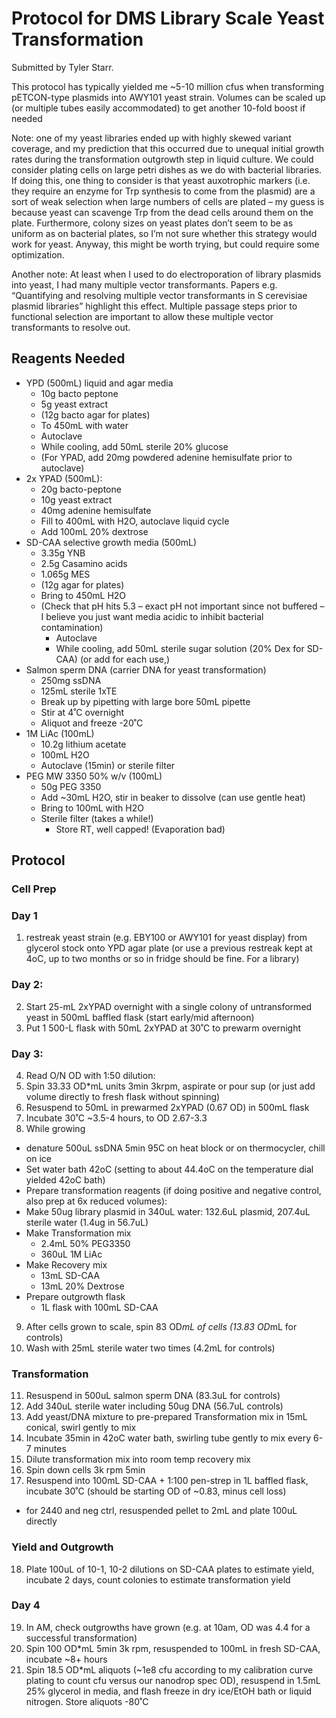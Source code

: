 # Protocol for DMS Library Scale Yeast Transformation

Submitted by Tyler Starr. 

This protocol has typically yielded me ~5-10 million cfus when transforming pETCON-type plasmids into AWY101 yeast strain. Volumes can be scaled up (or multiple tubes easily accommodated) to get another 10-fold boost if needed

Note: one of my yeast libraries ended up with highly skewed variant coverage, and my prediction that this occurred due to unequal initial growth rates during the transformation outgrowth step in liquid culture. We could consider plating cells on large petri dishes as we do with bacterial libraries. If doing this, one thing to consider is that yeast auxotrophic markers (i.e. they require an enzyme for Trp synthesis to come from the plasmid) are a sort of weak selection when large numbers of cells are plated – my guess is because yeast can scavenge Trp from the dead cells around them on the plate. Furthermore, colony sizes on yeast plates don’t seem to be as uniform as on bacterial plates, so I’m not sure whether this strategy would work for yeast. Anyway, this might be worth trying, but could require some optimization.

Another note: At least when I used to do electroporation of library plasmids into yeast, I had many multiple vector transformants. Papers e.g. “Quantifying and resolving multiple vector transformants in S cerevisiae plasmid libraries” highlight this effect. Multiple passage steps prior to functional selection are important to allow these multiple vector transformants to resolve out.

## Reagents Needed

- YPD (500mL) liquid and agar media
	- 10g bacto peptone
	- 5g yeast extract
	- (12g bacto agar for plates)
	- To 450mL with water
	- Autoclave
	- While cooling, add 50mL sterile 20% glucose
	- (For YPAD, add 20mg powdered adenine hemisulfate prior to autoclave)
- 2x YPAD (500mL):
	- 20g bacto-peptone
	- 10g yeast extract
	- 40mg adenine hemisulfate
	- Fill to 400mL with H2O, autoclave liquid cycle
	- Add 100mL 20% dextrose
- SD-CAA selective growth media (500mL)
	- 3.35g YNB
	- 2.5g Casamino acids
	- 1.065g MES
	- (12g agar for plates)
	- Bring to 450mL H2O
  - (Check that pH hits 5.3 – exact pH not important since not buffered – I believe you just want media acidic to inhibit bacterial contamination)
	- Autoclave
	- While cooling, add 50mL sterile sugar solution (20% Dex for SD-CAA) (or add for each use,)
- Salmon sperm DNA (carrier DNA for yeast transformation)
	- 250mg ssDNA
	- 125mL sterile 1xTE
	- Break up by pipetting with large bore 50mL pipette
	- Stir at 4˚C overnight
	- Aliquot and freeze -20˚C
- 1M LiAc (100mL)
	- 10.2g lithium acetate
	- 100mL H2O
	- Autoclave (15min) or sterile filter
- PEG MW 3350 50% w/v (100mL)
	- 50g PEG 3350
	- Add ~30mL H2O, stir in beaker to dissolve (can use gentle heat)
	- Bring to 100mL with H2O
  - Sterile filter (takes a while!)
	- Store RT, well capped! (Evaporation bad)
  
## Protocol

### Cell Prep

### Day 1

1. restreak yeast strain (e.g. EBY100 or AWY101 for yeast display) from glycerol stock onto YPD agar plate (or use a previous restreak kept at 4oC, up to two months or so in fridge should be fine. For a library)

### Day 2:
2. Start 25-mL 2xYPAD overnight with a single colony of untransformed yeast in 500mL baffled flask (start early/mid afternoon)
3. Put 1 500-L flask with 50mL 2xYPAD at 30˚C to prewarm overnight

### Day 3:
4. Read O/N OD with 1:50 dilution:
5. Spin 33.33 OD*mL units 3min 3krpm, aspirate or pour sup (or just add volume directly to fresh flask without spinning)
6. Resuspend to 50mL in prewarmed 2xYPAD (0.67 OD) in 500mL flask
7. Incubate 30˚C ~3.5-4 hours, to OD 2.67-3.3
8. While growing
  - denature 500uL ssDNA 5min 95C on heat block or on thermocycler, chill on ice
  - Set water bath 42oC (setting to about 44.4oC on the temperature dial yielded 42oC bath)
  - Prepare transformation reagents (if doing positive and negative control, also prep at 6x reduced volumes):
  - Make 50ug library plasmid in 340uL water: 132.6uL plasmid, 207.4uL sterile water (1.4ug in 56.7uL)
  - Make Transformation mix
    - 2.4mL 50% PEG3350
    - 360uL 1M LiAc
  - Make Recovery mix
    - 13mL SD-CAA
    - 13mL 20% Dextrose
  - Prepare outgrowth flask
    - 1L flask with 100mL SD-CAA
9. After cells grown to scale, spin 83 OD*mL of cells (13.83 OD*mL for controls)
10. Wash with 25mL sterile water two times (4.2mL for controls)

### Transformation

11. Resuspend in 500uL salmon sperm DNA (83.3uL for controls)
12. Add 340uL sterile water including 50ug DNA (56.7uL controls)
13. Add yeast/DNA mixture to pre-prepared Transformation mix in 15mL conical, swirl gently to mix
14. Incubate 35min in 42oC water bath, swirling tube gently to mix every 6-7 minutes
15. Dilute transformation mix into room temp recovery mix
16. Spin down cells 3k rpm 5min
17. Resuspend into 100mL SD-CAA + 1:100 pen-strep in 1L baffled flask, incubate 30˚C (should be starting OD of ~0.83, minus cell loss)
  - for 2440 and neg ctrl, resuspended pellet to 2mL and plate 100uL directly

### Yield and Outgrowth

18. Plate 100uL of 10-1, 10-2 dilutions on SD-CAA plates to estimate yield, incubate 2 days, count colonies to estimate transformation yield

### Day 4
19. In AM, check outgrowths have grown (e.g. at 10am, OD was 4.4 for a successful transformation)
20. Spin 100 OD*mL 5min 3k rpm, resuspended to 100mL in fresh SD-CAA, incubate ~8+ hours
21. Spin 18.5 OD*mL aliquots (~1e8 cfu according to my calibration curve plating to count cfu versus our nanodrop spec OD), resuspend in 1.5mL 25% glycerol in media, and flash freeze in dry ice/EtOH bath or liquid nitrogen. Store aliquots -80˚C





